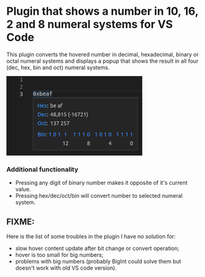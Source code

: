 # Plugin that shows a number in 10, 16, 2 and 8 numeral systems for VS Code

This plugin converts the hovered number in decimal, hexadecimal, binary or octal numeral systems and displays a popup that shows the result in all four (dec, hex, bin and oct) numeral systems.

![popup example](screenshot_basic.png "popup basic example")

### Additional functionality
* Pressing any digit of binary number makes it opposite of it's current value.
* Pressing hex/dec/oct/bin will convert number to selected numeral system.

## FIXME:
Here is the list of some troubles in the plugin I have no solution for:
- slow hover content update after bit change or convert operation;
- hover is too small for big numbers;
- problems with big numbers (probably BigInt could solve them but doesn't work with old VS code version).
